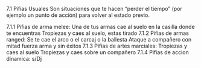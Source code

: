 7.1 Pifias Usuales
Son situaciones que te hacen “perder el tiempo” (por ejemplo un punto de acción) para volver al estado previo.

7.1.1 Pifias de arma melee:
Una de tus armas cae al suelo en la casilla donde te encuentras
Tropiezas y caes al suelo, estas tirado
7.1.2 Pifias de armas ranged:
Se te cae el arco o el carcaj o la ballesta
Ataque a compañero con mitad fuerza arma y sin éxitos
7.1.3 Pifias de artes marciales:
Tropiezas y caes al suelo
Tropiezas y caes sobre un compañero
7.1.4 Pifias de accion dinamica:
s/Dj
